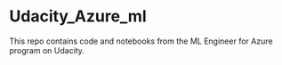 # Udacity_Azure_ml
 This repo contains code and notebooks from the ML Engineer for Azure program on Udacity.
